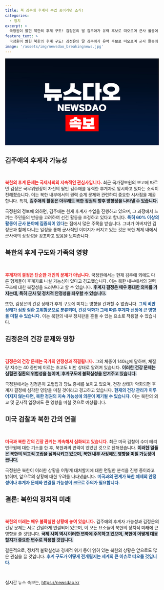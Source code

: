 ```yaml
---
title: 북 김주애 후계자 수업 중이라던 소식!
categories:
  - 정치
excerpt: >
  국정원이 밝힌 북한의 후계 구도! 김정은의 딸 김주애가 유력 후보로 떠오르며 군사 활동에 동참 중. 김정은의 건강 악화와 초고도 비만도 주목해야 할 요소! 클릭하면 더 많은 정보를 확인할 수 있습니다.
feature_text: >
  국정원이 밝힌 북한의 후계 구도! 김정은의 딸 김주애가 유력 후보로 떠오르며 군사 활동에 동참 중. 김정은의 건강 악화와 초고도 비만도 주목해야 할 요소! 클릭하면 더 많은 정보를 확인할 수 있습니다.
image: '/assets/img/newsdao_breakingnews.jpg'
---
```


<p><img src="/assets/img/newsdao_breakingnews.jpg" alt="ontimetimes 속보" /></p>

<h2 data-ke-size="size26">김주애의 후계자 가능성</h2>

<p data-ke-size="size16">&nbsp;</p>

<p data-ke-size="size16"><b><span style="color: #ee2323;">북한의 후계 문제는 국제사회의 지속적인 관심사입니다.</span></b> 최근 국가정보원의 보고에 따르면 김정은 국무위원장이 자신의 딸인 김주애를 유력한 후계자로 암시하고 있다는 소식이 전해졌습니다. 이는 북한 내부에서의 권력 승계 문제와 관련하여 중요한 시사점을 제공합니다. 특히, <b><span style="background-color: #21538527;">김주애의 활동은 아무래도 북한 정권의 향후 방향성을 나타낼 수 있습니다.</span></b></p>

<p data-ke-size="size16">국정원의 정보에 의하면, 김주애는 현재 후계자 수업을 진행하고 있으며, 그 과정에서 느끼는 주민들의 반응을 고려하여 선전 활동을 조정하고 있다고 합니다. <b><span style="color: #1a5490;">특히 60% 이상의 활동이 군사 분야에 집중되어 있다</span></b>는 점에서 많은 주목을 받습니다. 그녀가 아버지인 김정은과 함께 다니는 일정을 통해 군사적인 이미지가 커지고 있는 것은 북한 체제 내에서 군사력의 상징성을 강조하고 있음을 보여줍니다.</p>

<h2 data-ke-size="size26">북한의 후계 구도와 가족의 영향</h2>

<p data-ke-size="size16">&nbsp;</p>

<p data-ke-size="size16"><b><span style="color: #ee2323;">후계자의 결정은 단순한 개인의 문제가 아닙니다.</span></b> 국정원에서는 현재 김주애 외에도 다른 형제들이 후계자로 나설 가능성이 있다고 경고했습니다. 이는 북한 내부에서의 권력 구조에 대한 복잡성을 드러낸다고 할 수 있습니다. <b><span style="background-color: #21538527;">후계자 결정은 매우 중대한 의미를 가지는데, 특히 군사 및 정치적 안정성을 좌우할 수 있습니다.</span></b></p>

<p data-ke-size="size16">또한, 김정은의 건강 상태가 후계 구도에 미치는 영향을 간과할 수 없습니다. <b><span style="color: #1a5490;">그의 비만 상태가 심장 질환 고위험군으로 분류되며, 건강 악화가 그에 따른 후계자 선정에 큰 영향을 미칠 수 있습니다.</span></b> 이는 북한의 내부 정치판을 흔들 수 있는 요소로 작용할 수 있습니다.</p>

<h2 data-ke-size="size26">김정은의 건강 문제와 영향</h2>

<p data-ke-size="size16">&nbsp;</p>

<p data-ke-size="size16"><b><span style="color: #ee2323;">김정은의 건강 문제는 국가의 안정성과 직결됩니다.</span></b> 그의 체중이 140㎏에 달하며, 체질량 지수는 40 중반에 이르는 초고도 비만 상태로 알려져 있습니다. <b><span style="background-color: #21538527;">이러한 건강 문제는 심혈관 질환의 위험성을 높이며, 후계구도에 불확실성을 안겨주고 있습니다.</span></b></p>

<p data-ke-size="size16">국정원에서는 김정은이 고혈압과 당뇨 증세를 보이고 있으며, 건강 상태가 악화되면 후계자 결정에 심각한 영향을 미칠 것이라고 경고하고 있습니다. <b><span style="color: #1a5490;">현재의 건강 관리가 이루어지지 않는다면, 북한 정권의 지속 가능성에 의문이 제기될 수 있습니다.</span></b> 이는 북한의 외교 및 군사적 입장에도 큰 영향을 미칠 것으로 예상됩니다.</p>

<h2 data-ke-size="size26">미국 검찰과 북한 간의 연결</h2>

<p data-ke-size="size16">&nbsp;</p>

<p data-ke-size="size16"><b><span style="color: #ee2323;">미국과 북한 간의 긴장 관계는 계속해서 심화되고 있습니다.</span></b> 최근 미국 검찰이 수미 테리 연구원에 대한 기소를 한 후, 북한과의 연락이 있었던 것으로 전해졌습니다. <b><span style="background-color: #21538527;">이러한 일들은 북한의 외교적 고립을 심화시키고 있으며, 북한 내부 사정에도 영향을 미칠 가능성이 큽니다.</span></b></p>

<p data-ke-size="size16">국정원은 북한이 이러한 상황을 어떻게 대처할지에 대한 면밀한 분석을 진행 중이라고 밝히며, 앞으로의 상황에 대한 우려를 나타냈습니다. <b><span style="color: #1a5490;">미국과의 관계가 북한 체제의 안정성이나 후계자 문제와 연결될 가능성이 크므로 주의가 필요합니다.</span></b></p>

<h2 data-ke-size="size26">결론: 북한의 정치적 미래</h2>

<p data-ke-size="size16">&nbsp;</p>

<p data-ke-size="size16"><b><span style="color: #ee2323;">북한의 미래는 매우 불확실한 상황에 놓여 있습니다.</span></b> 김주애의 후계자 가능성과 김정은의 건강 문제는 서로 긴밀하게 연결되어 있으며, 이 모든 요소들이 북한의 정치적 미래에 큰 영향을 줄 것입니다. <b><span style="background-color: #21538527;">국제 사회 역시 이러한 변화에 주목하고 있으며, 북한이 어떻게 대응할지가 중요한 변수로 작용할 것입니다.</span></b></p>

<p data-ke-size="size16">결론적으로, 정치적 불확실성과 경제적 위기 등이 얽혀 있는 북한의 상황은 앞으로도 많은 관심을 끌 것입니다. <b><span style="color: #1a5490;">후계 구도가 어떻게 전개될지는 세계의 큰 이슈로 떠오를 것입니다.</span></b></p>

<p data-ke-size="size16">&nbsp;</p>
실시간 뉴스 속보는, <a href="https://newsdao.kr" rel="dofollow">https://newsdao.kr</a>


